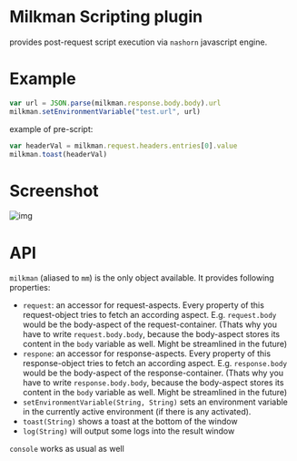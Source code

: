 # Milkman Scripting plugin

provides post-request script execution via `nashorn` javascript engine.

# Example

```javascript
var url = JSON.parse(milkman.response.body.body).url
milkman.setEnvironmentVariable("test.url", url)
```

example of pre-script:

```javascript
var headerVal = milkman.request.headers.entries[0].value
milkman.toast(headerVal)
```


# Screenshot

![img](/img/scripting-plugin.PNG)

# API

`milkman` (aliased to `mm`) is the only object available. It provides following properties:
 * `request`: an accessor for request-aspects. Every property of this request-object tries to fetch an according aspect. E.g. `request.body` would be the body-aspect of the request-container. (Thats why you have to write `request.body.body`, because the body-aspect stores its content in the `body` variable as well. Might be streamlined in the future)
 * `respone`: an accessor for response-aspects. Every property of this response-object tries to fetch an according aspect. E.g. `response.body` would be the body-aspect of the response-container. (Thats why you have to write `response.body.body`, because the body-aspect stores its content in the `body` variable as well. Might be streamlined in the future)
 * `setEnvironmentVariable(String, String)` sets an environment variable in the currently active environment (if there is any activated).
 * `toast(String)` shows a toast at the bottom of the window
 * `log(String)` will output some logs into the result window

`console` works as usual as well
